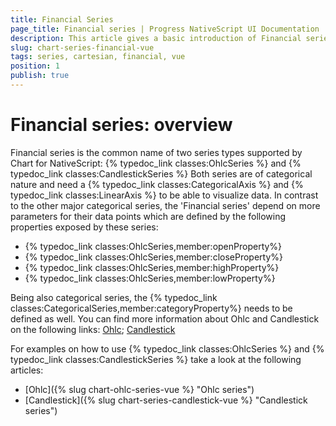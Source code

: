 ```yaml
---
title: Financial Series
page_title: Financial series | Progress NativeScript UI Documentation
description: This article gives a basic introduction of Financial series and continues with a sample scenario of how Financial series are used.
slug: chart-series-financial-vue
tags: series, cartesian, financial, vue
position: 1
publish: true
---
```


# Financial series: overview
Financial series is the common name of two series types supported by Chart for NativeScript: {% typedoc_link classes:OhlcSeries %} and {% typedoc_link classes:CandlestickSeries %} Both series are of categorical nature and need a {% typedoc_link classes:CategoricalAxis %} and {% typedoc_link classes:LinearAxis %} to be able to visualize data. In contrast to the other major categorical series, the 'Financial series' depend on more parameters for their data points which are defined by the following properties exposed by these series:

- {% typedoc_link classes:OhlcSeries,member:openProperty%}
- {% typedoc_link classes:OhlcSeries,member:closeProperty%}
- {% typedoc_link classes:OhlcSeries,member:highProperty%}
- {% typedoc_link classes:OhlcSeries,member:lowProperty%}

Being also categorical series, the {% typedoc_link classes:CategoricalSeries,member:categoryProperty%} needs to be defined as well. You can find more information about Ohlc and Candlestick on the following links: <a href="https://en.wikipedia.org/wiki/Open-high-low-close_chart" target="_blank">Ohlc</a>; <a href="https://en.wikipedia.org/wiki/Candlestick_chart" target="_blank">Candlestick</a>

For examples on how to use {% typedoc_link classes:OhlcSeries %} and {% typedoc_link classes:CandlestickSeries %} take a look at the following articles:
- [Ohlc]({% slug chart-ohlc-series-vue %} "Ohlc series")
- [Candlestick]({% slug chart-series-candlestick-vue %} "Candlestick series")
